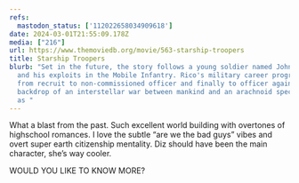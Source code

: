 ```yaml
---
refs:
  mastodon_status: ['112022658034909618']
date: 2024-03-01T21:55:09.178Z
media: ["216"]
url: https://www.themoviedb.org/movie/563-starship-troopers
title: Starship Troopers
blurb: "Set in the future, the story follows a young soldier named Johnny Rico
  and his exploits in the Mobile Infantry. Rico's military career progresses
  from recruit to non-commissioned officer and finally to officer against the
  backdrop of an interstellar war between mankind and an arachnoid species known
  as "
---
```


What a blast from the past. Such excellent world building with overtones of highschool romances. I love the subtle “are we the bad guys” vibes and overt super earth citizenship mentality. Diz should have been the main character, she’s way cooler.

WOULD YOU LIKE TO KNOW MORE?
